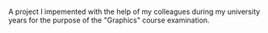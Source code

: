 A project I impemented with the help of my colleagues during my university years for the purpose of the "Graphics" course examination.
